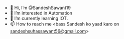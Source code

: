 - 👋 Hi, I’m @SandeshSawant19
- 👀 I’m interested in Automation
- 🌱 I’m currently learning IOT.
- 📫 How to reach me <bass Sandesh ko yaad karo on sandeshsuhassawant56@gmail.com>

<!---
SandeshSawant19/SandeshSawant19 is a ✨ special ✨ repository because its `README.md` (this file) appears on your GitHub profile.
You can click the Preview link to take a look at your changes.
--->

